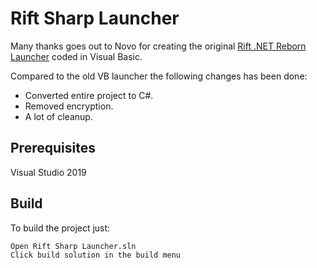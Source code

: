 # Rift Sharp Launcher
Many thanks goes out to Novo for creating the original [Rift .NET Reborn Launcher](https://github.com/Novo/rift-net-reloaded/tree/master/Tools/Rift%20.NET%20Reloaded%20Launcher) coded in Visual Basic.

Compared to the old VB launcher the following changes has been done:
* Converted entire project to C#.
* Removed encryption.
* A lot of cleanup.

## Prerequisites
Visual Studio 2019

## Build
To build the project just:

```
Open Rift Sharp Launcher.sln
Click build solution in the build menu
```